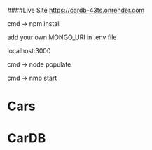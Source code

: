 <!------live site------->
####Live Site
https://cardb-43ts.onrender.com
 
 <!-- dependencies -->
cmd -> npm install

<!-- connection -->
add your own MONGO_URI in .env file

<!-- host -->
localhost:3000

<!-- populate the site-->
cmd ->  node populate

<!-- host -->
cmd -> nmp start
# Cars
# CarDB
